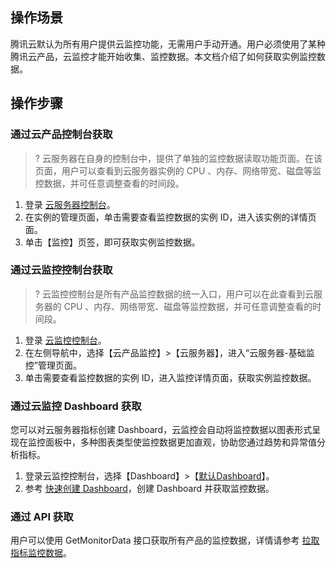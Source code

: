 ## 操作场景

腾讯云默认为所有用户提供云监控功能，无需用户手动开通。用户必须使用了某种腾讯云产品，云监控才能开始收集、监控数据。本文档介绍了如何获取实例监控数据。

## 操作步骤
### 通过云产品控制台获取
>? 云服务器在自身的控制台中，提供了单独的监控数据读取功能页面。在该页面，用户可以查看到云服务器实例的 CPU 、内存、网络带宽、磁盘等监控数据，并可任意调整查看的时间段。
>
1. 登录 [云服务器控制台](https://console.cloud.tencent.com/cvm)。
2. 在实例的管理页面，单击需要查看监控数据的实例 ID，进入该实例的详情页面。
3. 单击【监控】页签，即可获取实例监控数据。

### 通过云监控控制台获取
>? 云监控控制台是所有产品监控数据的统一入口，用户可以在此查看到云服务器的 CPU 、内存、网络带宽、磁盘等监控数据，并可任意调整查看的时间段。
>
1. 登录 [云监控控制台](https://console.cloud.tencent.com/monitor/overview)。
2. 在左侧导航中，选择【云产品监控】>【云服务器】，进入“云服务器-基础监控”管理页面。
3. 单击需要查看监控数据的实例 ID，进入监控详情页面，获取实例监控数据。

### 通过云监控 Dashboard 获取
您可以对云服务器指标创建 Dashboard，云监控会自动将监控数据以图表形式呈现在监控面板中，多种图表类型使监控数据更加直观，协助您通过趋势和异常值分析指标。
1. 登录云监控控制台，选择【Dashboard】>【[默认Dashboard](https://console.cloud.tencent.com/monitor/dashboard2/default?channel=8)】。
2. 参考 [快速创建 Dashboard](https://cloud.tencent.com/document/product/248/47115)，创建 Dashboard 并获取监控数据。


### 通过 API 获取
用户可以使用 GetMonitorData 接口获取所有产品的监控数据，详情请参考 [拉取指标监控数据](https://cloud.tencent.com/document/product/248/31014)。
